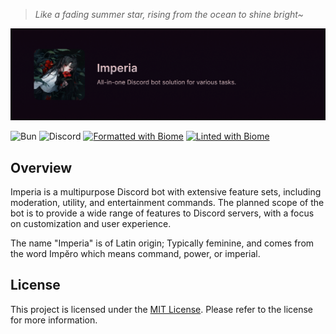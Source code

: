 >  *Like a fading summer star, rising from the ocean to shine bright~*

![Header](.github/assets/banner.png)

![Bun](https://img.shields.io/badge/Bun-%23000000.svg?style=flat&logo=bun&logoColor=white)
![Discord](https://img.shields.io/badge/Discord_Bot-%235865F2.svg?style=flat&logo=discord&logoColor=white)
[![Formatted with Biome](https://img.shields.io/badge/Formatted_with-Biome-60a5fa?style=flat&logo=biome&logoColor=white)](https://biomejs.dev/)
[![Linted with Biome](https://img.shields.io/badge/Linted_with-Biome-60a5fa?style=flat&logo=biome&logoColor=white)](https://biomejs.dev)

## Overview

Imperia is a multipurpose Discord bot with extensive feature sets, including moderation, utility, and entertainment commands. The planned scope of the bot is to provide a wide range of features to Discord servers, with a focus on customization and user experience.

The name "Imperia" is of Latin origin; Typically feminine, and comes from the word Impĕro which means command, power, or imperial.

## License

This project is licensed under the [MIT License](LICENSE). Please refer to the license for more information.